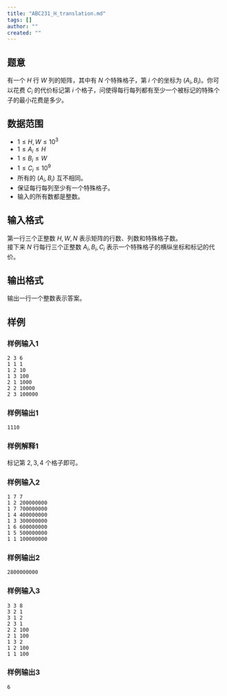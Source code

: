 ```yaml
---
title: "ABC231_H_translation.md"
tags: []
author: ""
created: ""
---
```


## 题意

有一个 $H$ 行 $W$ 列的矩阵，其中有 $N$ 个特殊格子，第 $i$ 个的坐标为 $(A_i,B_i)$。你可以花费 $C_i$ 的代价标记第 $i$ 个格子，问使得每行每列都有至少一个被标记的特殊个子的最小花费是多少。

## 数据范围

- $1 \le H,W \le 10^3$
- $1 \le A_i \le H$
- $1 \le B_i \le W$
- $1 \le C_i \le 10^9$
- 所有的 $(A_i,B_i)$ 互不相同。
- 保证每行每列至少有一个特殊格子。
- 输入的所有数都是整数。

## 输入格式

第一行三个正整数 $H,W,N$ 表示矩阵的行数、列数和特殊格子数。  
接下来 $N$ 行每行三个正整数 $A_i,B_i,C_i$ 表示一个特殊格子的横纵坐标和标记的代价。  

## 输出格式

输出一行一个整数表示答案。

## 样例

### 样例输入1

```plain
2 3 6
1 1 1
1 2 10
1 3 100
2 1 1000
2 2 10000
2 3 100000

```

### 样例输出1

```plain
1110

```

### 样例解释1

标记第 $2,3,4$ 个格子即可。

### 样例输入2

```plain
1 7 7
1 2 200000000
1 7 700000000
1 4 400000000
1 3 300000000
1 6 600000000
1 5 500000000
1 1 100000000

```

### 样例输出2

```plain
2800000000

```

### 样例输入3

```plain
3 3 8
3 2 1
3 1 2
2 3 1
2 2 100
2 1 100
1 3 2
1 2 100
1 1 100

```

### 样例输出3

```plain
6

```

